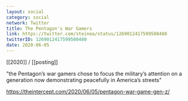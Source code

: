 ```yaml
---
layout: social
category: social
network: Twitter
title: The Pentagon's War Gamers
link: https://twitter.com/steinea/status/1269012417599508480
twitterID: 1269012417599508480
date: 2020-06-05
---
```


[[2020]] / [[posting]]

"the Pentagon’s war gamers chose to focus the military’s attention on a generation now demonstrating peacefully in America’s streets"

<https://theintercept.com/2020/06/05/pentagon-war-game-gen-z/>
